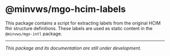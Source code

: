 # @minvws/mgo-hcim-labels

This package contains a script for extracting labels from the original HCIM fhir structure definitions. These labels are used as static content in the `@minvws/mgo-intl` package.

<hr>

_This package and its documentation are still under development._
